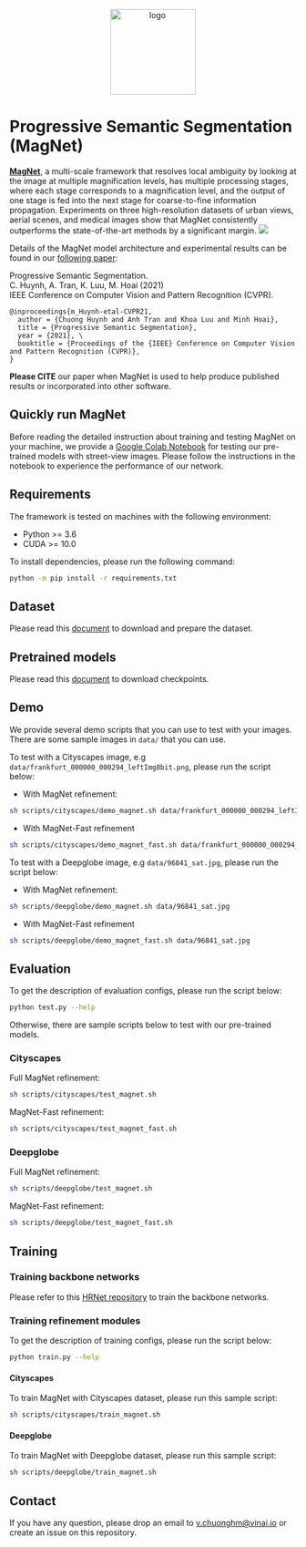 
<p align="center">	
<img width="150" alt="logo" src="https://i.imgur.com/0OaOlKO.png">
</p>

# Progressive Semantic Segmentation (MagNet)

[**MagNet**](https://github.com/VinAIResearch/MagNet), a multi-scale framework that resolves local ambiguity by looking at the image at multiple magnification levels, has multiple processing stages, where each stage corresponds to a magnification level, and the output of one stage is fed into the next stage for coarse-to-fine information propagation. Experiments on three high-resolution datasets of urban views, aerial scenes, and medical images show that MagNet consistently outperforms the state-of-the-art methods by a significant margin.
![](https://i.imgur.com/fCPhKyX.png)

Details of the MagNet model architecture and experimental results can be found in our [following paper](https://arxiv.org/abs/2104.03778):

Progressive Semantic Segmentation. \
C. Huynh, A. Tran, K. Luu, M. Hoai (2021) \
IEEE Conference on Computer Vision and Pattern Recognition (CVPR).
```
@inproceedings{m_Huynh-etal-CVPR21,
  author = {Chuong Huynh and Anh Tran and Khoa Luu and Minh Hoai},
  title = {Progressive Semantic Segmentation},
  year = {2021}, \
  booktitle = {Proceedings of the {IEEE} Conference on Computer Vision and Pattern Recognition (CVPR)},
}
```
**Please CITE** our paper when MagNet is used to help produce published results or incorporated into other software.

## Quickly run MagNet

Before reading the detailed instruction about training and testing MagNet on your machine, we provide a [Google Colab Notebook](https://colab.research.google.com/drive/1WTdfIQIEQrnoX40YIzs3HqeIKSZD_iPG?usp=sharing) for testing our pre-trained models with street-view images. Please follow the instructions in the notebook to experience the performance of our network.

## Requirements

The framework is tested on machines with the following environment:
- Python >= 3.6
- CUDA >= 10.0

To install dependencies, please run the following command:
```bash
python -m pip install -r requirements.txt
```

## Dataset
Please read this [document](data/README.md) to download and prepare the dataset.

## Pretrained models
Please read this [document](checkpoints/README.md) to download checkpoints.

## Demo

We provide several demo scripts that you can use to test with your images. There are some sample images in `data/` that you can use.

To test with a Cityscapes image, e.g `data/frankfurt_000000_000294_leftImg8bit.png`, please run the script below:
- With MagNet refinement:
```bash
sh scripts/cityscapes/demo_magnet.sh data/frankfurt_000000_000294_leftImg8bit.png
```
- With MagNet-Fast refinement
```bash
sh scripts/cityscapes/demo_magnet_fast.sh data/frankfurt_000000_000294_leftImg8bit.png
```

To test with a Deepglobe image, e.g `data/96841_sat.jpg`, please run the script below:
- With MagNet refinement:
```bash
sh scripts/deepglobe/demo_magnet.sh data/96841_sat.jpg
```
- With MagNet-Fast refinement
```bash
sh scripts/deepglobe/demo_magnet_fast.sh data/96841_sat.jpg
```

## Evaluation

To get the description of evaluation configs, please run the script below:
```bash
python test.py --help
```

Otherwise, there are sample scripts below to test with our pre-trained models.

### Cityscapes

Full MagNet refinement:
```bash 
sh scripts/cityscapes/test_magnet.sh
```
MagNet-Fast refinement:
```bash
sh scripts/cityscapes/test_magnet_fast.sh
```

### Deepglobe

Full MagNet refinement:
```bash 
sh scripts/deepglobe/test_magnet.sh
```
MagNet-Fast refinement:
```bash
sh scripts/deepglobe/test_magnet_fast.sh
```

## Training

### Training backbone networks

Please refer to this [HRNet repository](https://github.com/HRNet/HRNet-Semantic-Segmentation) to train the backbone networks.

### Training refinement modules

To get the description of training configs, please run the script below:
```bash
python train.py --help
```

#### Cityscapes
To train MagNet with Cityscapes dataset, please run this sample script:
```bash
sh scripts/cityscapes/train_magnet.sh
```

#### Deepglobe
To train MagNet with Deepglobe dataset, please run this sample script:
```bash 
sh scripts/deepglobe/train_magnet.sh
```

## Contact
If you have any question, please drop an email to [v.chuonghm@vinai.io](mailto:v.chuonghm@vinai.io) or create an issue on this repository.
